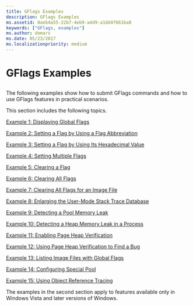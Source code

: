 ```yaml
---
title: GFlags Examples
description: GFlags Examples
ms.assetid: 0aeb4a55-22b7-4eb9-a4d9-a1dd4f661ba8
keywords: ["GFlags, examples"]
ms.author: domars
ms.date: 05/23/2017
ms.localizationpriority: medium
---
```


# GFlags Examples


## <span id="ddk_gflags_examples_dtools"></span><span id="DDK_GFLAGS_EXAMPLES_DTOOLS"></span>


The following examples show how to submit GFlags commands and how to use GFlags features in practical scenarios.

This section includes the following topics.

[Example 1: Displaying Global Flags](example-1---displaying-global-flags.md)

[Example 2: Setting a Flag by Using a Flag Abbreviation](example-2---setting-a-flag-by-using-a-flag-abbreviation.md)

[Example 3: Setting a Flag by Using Its Hexadecimal Value](example-3---setting-a-flag-by-using-its-hexadecimal-value.md)

[Example 4: Setting Multiple Flags](example-4---setting-multiple-flags.md)

[Example 5: Clearing a Flag](example-5---clearing-a-flag.md)

[Example 6: Clearing All Flags](example-6---clearing-all-flags.md)

[Example 7: Clearing All Flags for an Image File](example-7---clearing-all-flags-for-an-image-file.md)

[Example 8: Enlarging the User-Mode Stack Trace Database](example-8---enlarging-the-user-mode-stack-trace-database.md)

[Example 9: Detecting a Pool Memory Leak](example-9---detecting-a-pool-memory-leak.md)

[Example 10: Detecting a Heap Memory Leak in a Process](example-10---detecting-a-heap-memory-leak-in-a-process.md)

[Example 11: Enabling Page Heap Verification](example-11---enabling-page-heap-verification.md)

[Example 12: Using Page Heap Verification to Find a Bug](example-12---using-page-heap-verification-to-find-a-bug.md)

[Example 13: Listing Image Files with Global Flags](example-13---listing-image-files-with-global-flags.md)

[Example 14: Configuring Special Pool](example-14---configuring-special-pool.md)

[Example 15: Using Object Reference Tracing](example-15--using-object-reference-tracing.md)

The examples in the second section apply to features available only in Windows Vista and later versions of Windows.

 

 





